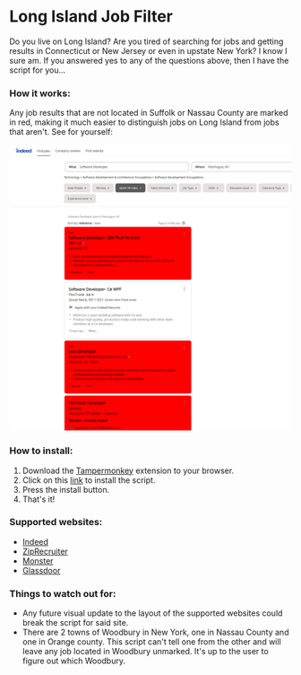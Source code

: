 # Long Island Job Filter

Do you live on Long Island? Are you tired of searching for jobs and getting results in Connecticut or New Jersey or even in upstate New York? I know I sure am. If you answered yes to any of the questions above, then I have the script for you...

### How it works:

Any job results that are not located in Suffolk or Nassau County are marked in red, making it much easier to distinguish jobs on Long Island from jobs that aren't. See for yourself:

![Long Island Job Filter Screenshot](screenshot.png)

### How to install:

1. Download the [Tampermonkey](https://www.tampermonkey.net/) extension to your browser.
2. Click on this [link](https://github.com/dapirra/Long_Island_Job_Filter/raw/master/LIJF.user.js) to install the script.
3. Press the install button.
4. That's it!

### Supported websites:

- [Indeed](https://www.indeed.com)
- [ZipRecruiter](https://www.ziprecruiter.com)
- [Monster](https://www.monster.com)
- [Glassdoor](https://www.glassdoor.com/)

### Things to watch out for:

- Any future visual update to the layout of the supported websites could break the script for said site.
- There are 2 towns of Woodbury in New York, one in Nassau County and one in Orange county. This script can't tell one from the other and will leave any job located in Woodbury unmarked. It's up to the user to figure out which Woodbury.
